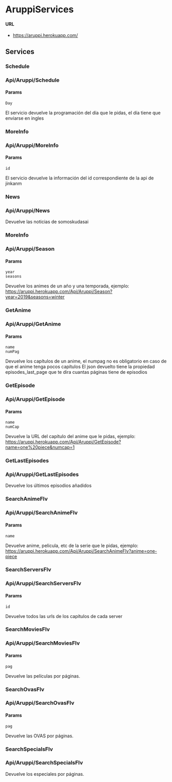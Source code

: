 # AruppiServices

#### URL
- https://aruppi.herokuapp.com/

## Services

### Schedule
### Api/Aruppi/Schedule
#### Params
	Day

El servicio devuelve la programación del día que le pidas, el día tiene que enviarse en ingles

### MoreInfo
### Api/Aruppi/MoreInfo
#### Params
	id
	
El servicio devuelve la información del id correspondiente de la api de jinkanm

### News
### Api/Aruppi/News

Devuelve las noticias de somoskudasai

### MoreInfo
### Api/Aruppi/Season
#### Params
	year
	seasons
	
Devuelve los animes de un año y una temporada, ejemplo:
	https://aruppi.herokuapp.com/Api/Aruppi/Season?year=2019&seasons=winter

### GetAnime
### Api/Aruppi/GetAnime
#### Params
	name
	numPag
Devuelve los capítulos de un anime, el numpag no es obligatorio en caso de que el anime tenga pocos capítulos
El json devuelto tiene la propiedad episodes_last_page que te dira cuantas páginas tiene de episodios

### GetEpisode
### Api/Aruppi/GetEpisode
#### Params
	name
	numCap

Devuelve la URL del capítulo del anime que le pidas, ejemplo:
	https://aruppi.herokuapp.com/Api/Aruppi/GetEpisode?name=one%20piece&numcap=1

### GetLastEpisodes
### Api/Aruppi/GetLastEpisodes

Devuelve los últimos episodios añadidos

### SearchAnimeFlv
### Api/Aruppi/SearchAnimeFlv
#### Params
	name

Devuelve anime, pelicula, etc de la serie que le pidas, ejemplo:
	https://aruppi.herokuapp.com/Api/Aruppi/SearchAnimeFlv?anime=one-piece

### SearchServersFlv
### Api/Aruppi/SearchServersFlv
#### Params
	id

Devuelve todos las urls de los capítulos de cada server

### SearchMoviesFlv
### Api/Aruppi/SearchMoviesFlv
#### Params
	pag

Devuelve las películas por páginas.

### SearchOvasFlv
### Api/Aruppi/SearchOvasFlv
#### Params
	pag

Devuelve las OVAS por páginas.


### SearchSpecialsFlv
### Api/Aruppi/SearchSpecialsFlv

Devuelve los especiales por páginas.
